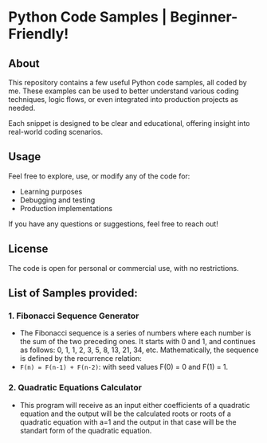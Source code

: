 # Python Code Samples | Beginner-Friendly!

## About
This repository contains a few useful Python code samples, all coded by me. These examples can be used to better understand various coding techniques, logic flows, or even integrated into production projects as needed.

Each snippet is designed to be clear and educational, offering insight into real-world coding scenarios.

## Usage
Feel free to explore, use, or modify any of the code for:
- Learning purposes
- Debugging and testing
- Production implementations

If you have any questions or suggestions, feel free to reach out!

## License
The code is open for personal or commercial use, with no restrictions.

## List of Samples provided:
### 1. **Fibonacci Sequence Generator**
   - The Fibonacci sequence is a series of numbers where each number is the sum of the two preceding ones. It starts with 0 and 1, and continues as follows: 0, 1, 1, 2, 3, 5, 8, 13, 21, 34, etc. Mathematically, the sequence is defined by the recurrence relation:
   - `F(n) = F(n-1) + F(n-2)`: with seed values F(0) = 0 and F(1) = 1.
### 2. **Quadratic Equations Calculator**
   - This program will receive as an input either coefficients of a quadratic equation and the output will be the calculated roots or roots of a quadratic equation with a=1 and the output in that case will be the standart form of the quadratic equation.


